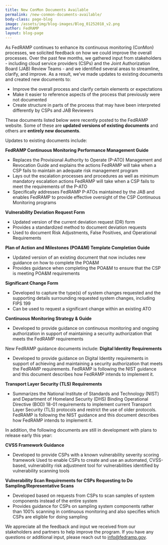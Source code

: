 ```yaml
---
title: New ConMon Documents Available 
permalink: /new-conmon-documents-available/
body-class: page-blog
image: /assets/img/blog-images/Blog_01252018_v2.png
author: FedRAMP
layout: blog-page
---
```

As FedRAMP continues to enhance its continuous monitoring (ConMon) processes, we solicited feedback on how we could improve the overall processes. Over the past few months, we gathered input from stakeholders - including cloud service providers (CSPs) and the Joint Authorization Board (JAB) Review Teams - and we identified several areas to streamline, clarify, and improve. As a result, we’ve made updates to existing documents and created new documents to:

* Improve the overall process and clarify certain elements or expectations
* Make it easier to reference aspects of the process that previously were not documented
* Create structure in parts of the process that may have been interpreted differently by CSPs and JAB Reviewers

These documents listed below were recently posted to the FedRAMP website. Some of these are **updated versions of existing documents** and others are **entirely new documents**. 


Updates to existing documents include:

**FedRAMP Continuous Monitoring Performance Management Guide**
* Replaces the Provisional Authority to Operate (P-ATO) Management and Revocation Guide and explains the actions FedRAMP will take when a CSP fails to maintain an adequate risk management program
* Lays out the escalation processes and procedures as well as minimum mandatory escalation actions FedRAMP will take when a CSP fails to meet the requirements of the P-ATO
* Specifically addresses FedRAMP P-ATOs maintained by the JAB and enables FedRAMP to provide effective oversight of the CSP Continuous Monitoring programs

**Vulnerability Deviation Request Form**
* Updated version of the current deviation request (DR) form
* Provides a standardized method to document deviation requests
* Used to document Risk Adjustments, False Positives, and Operational Requirements

**Plan of Action and Milestones (POA&M) Template Completion Guide**
* Updated version of an existing document that now includes new guidance on how to complete the POA&M
* Provides guidance when completing the POA&M to ensure that the CSP is meeting POA&M requirements

**Significant Change Form**
* Developed to capture the type(s) of system changes requested and the supporting details surrounding requested system changes, including FIPS 199
* Can be used to request a significant change within an existing ATO

**Continuous Monitoring Strategy & Guide**
* Developed to provide guidance on continuous monitoring and ongoing authorization in support of maintaining a security authorization that meets the FedRAMP requirements

New FedRAMP guidance documents include:
**Digital Identity Requirements**
* Developed to provide guidance on Digital Identity requirements in support of achieving and maintaining a security authorization that meets the FedRAMP requirements. FedRAMP is following the NIST guidance and this document describes how FedRAMP intends to implement it.

**Transport Layer Security (TLS) Requirements**
* Summarizes the National Institute of Standards and Technology (NIST) and Department of Homeland Security (DHS) Binding Operational Directive (BOD) 18-01 requirements to implement current Transport Layer Security (TLS)  protocols and restrict the use of older protocols. FedRAMP is following the NIST guidance and this document describes how FedRAMP intends to implement it.


In addition, the following documents are still in development with plans to release early this year:

**CVSS Framework Guidance**
* Developed to provide CSPs with a known vulnerability severity scoring framework
Used to enable CSPs to create and use an automated, CVSS-based, vulnerability risk adjustment tool for vulnerabilities identified by vulnerability scanning tools

**Vulnerability Scan Requirements for CSPs Requesting to Do Sampling/Representative Scans**
* Developed based on requests from CSPs to scan samples of system components instead of the entire system
* Provides guidance for CSPs on sampling system components rather than 100% scanning in continuous monitoring and also specifies which CSPs are eligible for doing sampling

We appreciate all the feedback and input we received from our stakeholders and partners to help improve the program. If you have any questions or additional input, please reach out to info@fedramp.gov.
